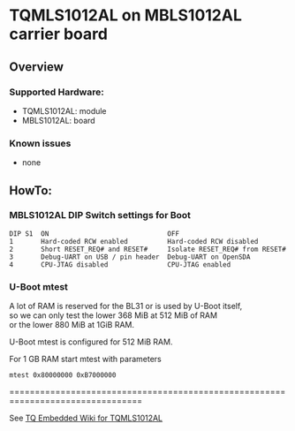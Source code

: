 # TQMLS1012AL on MBLS1012AL carrier board

## Overview

### Supported Hardware:

* TQMLS1012AL: module
* MBLS1012AL:  board

### Known issues

- none

## HowTo:

### MBLS1012AL DIP Switch settings for Boot

```
DIP S1  ON                              OFF
1       Hard-coded RCW enabled          Hard-coded RCW disabled
2       Short RESET_REQ# and RESET#     Isolate RESET_REQ# from RESET#
3       Debug-UART on USB / pin header  Debug-UART on OpenSDA
4       CPU-JTAG disabled               CPU-JTAG enabled
```

### U-Boot mtest

A lot of RAM is reserved for the BL31 or is used by U-Boot itself,  
so we can only test the lower 368 MiB at 512 MiB of RAM  
or the lower 880 MiB at 1GiB RAM.

U-Boot mtest is configured for 512 MiB RAM.

For 1 GB RAM start mtest with parameters

`mtest 0x80000000 0xB7000000`

================================================================================

See [TQ Embedded Wiki for TQMLS1012AL](https://support.tq-group.com/en/layerscape/tqmls1012al)
